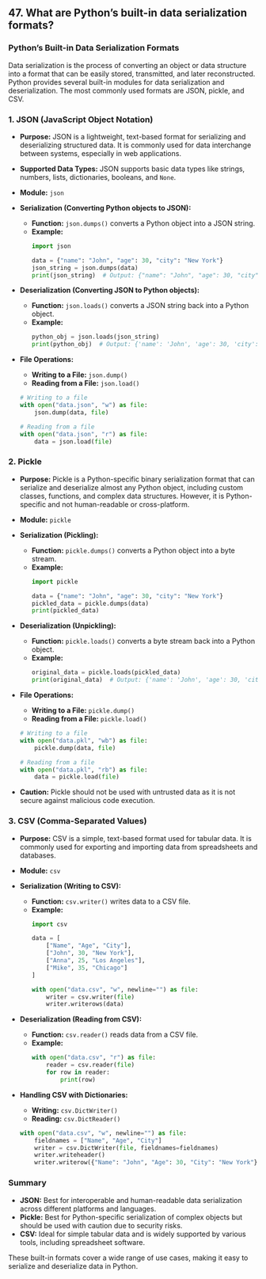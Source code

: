 ## 47. What are Python’s built-in data serialization formats?


### Python’s Built-in Data Serialization Formats

Data serialization is the process of converting an object or data structure into a format that can be easily stored, transmitted, and later reconstructed. Python provides several built-in modules for data serialization and deserialization. The most commonly used formats are JSON, pickle, and CSV.

### 1. **JSON (JavaScript Object Notation)**

- **Purpose:** JSON is a lightweight, text-based format for serializing and deserializing structured data. It is commonly used for data interchange between systems, especially in web applications.
- **Supported Data Types:** JSON supports basic data types like strings, numbers, lists, dictionaries, booleans, and `None`.
- **Module:** `json`

- **Serialization (Converting Python objects to JSON):**
  - **Function:** `json.dumps()` converts a Python object into a JSON string.
  - **Example:**
    ```python
    import json

    data = {"name": "John", "age": 30, "city": "New York"}
    json_string = json.dumps(data)
    print(json_string)  # Output: {"name": "John", "age": 30, "city": "New York"}
    ```

- **Deserialization (Converting JSON to Python objects):**
  - **Function:** `json.loads()` converts a JSON string back into a Python object.
  - **Example:**
    ```python
    python_obj = json.loads(json_string)
    print(python_obj)  # Output: {'name': 'John', 'age': 30, 'city': 'New York'}
    ```

- **File Operations:**
  - **Writing to a File:** `json.dump()`
  - **Reading from a File:** `json.load()`

  ```python
  # Writing to a file
  with open("data.json", "w") as file:
      json.dump(data, file)

  # Reading from a file
  with open("data.json", "r") as file:
      data = json.load(file)
  ```

### 2. **Pickle**

- **Purpose:** Pickle is a Python-specific binary serialization format that can serialize and deserialize almost any Python object, including custom classes, functions, and complex data structures. However, it is Python-specific and not human-readable or cross-platform.
- **Module:** `pickle`

- **Serialization (Pickling):**
  - **Function:** `pickle.dumps()` converts a Python object into a byte stream.
  - **Example:**
    ```python
    import pickle

    data = {"name": "John", "age": 30, "city": "New York"}
    pickled_data = pickle.dumps(data)
    print(pickled_data)
    ```

- **Deserialization (Unpickling):**
  - **Function:** `pickle.loads()` converts a byte stream back into a Python object.
  - **Example:**
    ```python
    original_data = pickle.loads(pickled_data)
    print(original_data)  # Output: {'name': 'John', 'age': 30, 'city': 'New York'}
    ```

- **File Operations:**
  - **Writing to a File:** `pickle.dump()`
  - **Reading from a File:** `pickle.load()`

  ```python
  # Writing to a file
  with open("data.pkl", "wb") as file:
      pickle.dump(data, file)

  # Reading from a file
  with open("data.pkl", "rb") as file:
      data = pickle.load(file)
  ```

- **Caution:** Pickle should not be used with untrusted data as it is not secure against malicious code execution.

### 3. **CSV (Comma-Separated Values)**

- **Purpose:** CSV is a simple, text-based format used for tabular data. It is commonly used for exporting and importing data from spreadsheets and databases.
- **Module:** `csv`

- **Serialization (Writing to CSV):**
  - **Function:** `csv.writer()` writes data to a CSV file.
  - **Example:**
    ```python
    import csv

    data = [
        ["Name", "Age", "City"],
        ["John", 30, "New York"],
        ["Anna", 25, "Los Angeles"],
        ["Mike", 35, "Chicago"]
    ]

    with open("data.csv", "w", newline="") as file:
        writer = csv.writer(file)
        writer.writerows(data)
    ```

- **Deserialization (Reading from CSV):**
  - **Function:** `csv.reader()` reads data from a CSV file.
  - **Example:**
    ```python
    with open("data.csv", "r") as file:
        reader = csv.reader(file)
        for row in reader:
            print(row)
    ```

- **Handling CSV with Dictionaries:**
  - **Writing:** `csv.DictWriter()`
  - **Reading:** `csv.DictReader()`

  ```python
  with open("data.csv", "w", newline="") as file:
      fieldnames = ["Name", "Age", "City"]
      writer = csv.DictWriter(file, fieldnames=fieldnames)
      writer.writeheader()
      writer.writerow({"Name": "John", "Age": 30, "City": "New York"})
  ```

### Summary

- **JSON:** Best for interoperable and human-readable data serialization across different platforms and languages.
- **Pickle:** Best for Python-specific serialization of complex objects but should be used with caution due to security risks.
- **CSV:** Ideal for simple tabular data and is widely supported by various tools, including spreadsheet software.

These built-in formats cover a wide range of use cases, making it easy to serialize and deserialize data in Python.